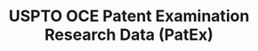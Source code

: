 ---
bigquery: https://console.cloud.google.com/bigquery?p=patents-public-data&d=uspto_oce_pair&page=dataset
citation: 'Graham, S. Marco, A., and Miller, A. (2015). “The USPTO Patent Examination
  Research Dataset: A Window on the Process of Patent Examination.”'
contributors: Graham, S. Marco, A., Miller, A.
cost: None
description: The latest version of PatEx (referred to below as the 2020 release) contains
  detailed information on nearly 11.9 million publicly-viewable provisional and non-provisional
  patent applications to the USPTO and over 4.6 million Patent Cooperation Treaty
  (PCT) applications. It is based on data that OCE downloaded from the Patent Examination
  Data System (PEDS) in April, 2021. The PEDS data are sourced from Public PAIR. The
  first time that OCE used PEDS as the basis of PatEx was for the 2019 release. We
  took the PEDS data and organized it into the familiar PatEx data files, which are
  based on the organization of the Public PAIR portal. The data files include information
  on each application’s characteristics, prosecution history, continuation history,
  claims of foreign priority, patent term adjustment history, publication history,
  and correspondence address information.
documentation: 'For the 2019 and later releases, new technical documentation is available
  https://www.uspto.gov/sites/default/files/documents/PatEx-2019-Technical-Doc.pdf


  A document describing the 2014-2017 data sets is available and can be cited as:
  Graham, Stuart J.H. and Marco, Alan C. and Miller, Richard, The USPTO Patent Examination
  Research Dataset: A Window on the Process of Patent Examination (November 30, 2015).
  Available at SSRN: https://ssrn.com/abstract=2702637.'
last_edit: Mon, 04 Apr 2022 19:06:22 GMT
location: https://www.uspto.gov/ip-policy/economic-research/research-datasets/patent-examination-research-dataset-public-pair
maintained_by: EconomicsData@uspto.gov
related_publications: https://ssrn.com/abstract=29956744, https://ssrn.com/abstract=2702637
schema_fields: '[''application_number'', ''child_application_number'', ''foreign_parent_date'',
  ''filing_date'', ''examiner_name_last'', ''correspondence_name_line_2'', ''parent_country'',
  ''wipo_pub_date'', ''inventor_region_code'', ''examiner_id'', ''correspondence_name_line_1'',
  ''inventor_rank'', ''inventor_name_middle'', ''patent_issue_date'', ''correspondence_city'',
  ''child_filing_date'', ''customer_number'', ''recorded_date'', ''inventor_address_type'',
  ''examiner_name_first'', ''appl_status_date'', ''correspondence_postal_code'', ''file_location'',
  ''parent_application_number'', ''inventor_country_name'', ''examiner_art_unit'',
  ''uspc_subclass'', ''inventor_country_code'', ''parent_filing_date'', ''patent_number'',
  ''continuation_type'', ''correspondence_country_code'', ''correspondence_country_name'',
  ''event_code'', ''aia_first_to_file'', ''correspondence_street_line_2'', ''correspondence_region_name'',
  ''application_type'', ''event_description'', ''status_code'', ''disposal_type'',
  ''status_description'', ''inventor_name_last'', ''correspondence_street_line_1'',
  ''wipo_pub_number'', ''uspc_class'', ''application_number_pair'', ''sequence_number'',
  ''examiner_name_middle'', ''earliest_pgpub_number'', ''abandon_date'', ''invention_title'',
  ''parent_country_code'', ''inventor_name_first'', ''atty_docket_number'', ''invention_subject_matter'',
  ''small_entity_indicator'', ''earliest_pgpub_date'', ''appl_status_code'', ''file_location_date'',
  ''foreign_parent_id'', ''confirm_number'', ''correspondence_region_code'']'
shortname: patex
tags:
- patents
- legal
- history
terms_of_use: 'USPTO’s online databases are not designed or intended to be a source
  for bulk downloads of USPTO data when accessed through the website’s interfaces.
  Individuals, companies, IP addresses, or blocks of IP addresses who, in effect,
  deny or decrease service by generating unusually high numbers of database accesses
  (searches, pages, or hits), whether generated manually or in an automated fashion,
  may be denied access to USPTO servers without notice.


  Bulk data products may be separately obtained from the USPTO, either for free or
  at the cost of dissemination. For details, see information on Electronic Bulk Data
  Products: https://www.uspto.gov/learning-and-resources/electronic-bulk-data-products'
title: USPTO OCE Patent Examination Research Data (PatEx)
uuid: 4342caa7-23af-420c-b2f6-6088f133df6a
---